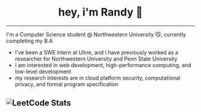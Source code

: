 # <div align = center> hey, i'm Randy :wave: </div>  
---
I'm a Computer Science student @ Northwestern University 😼, currently completing my B.A 
<ul> 
  <li>I've been a SWE intern at Uline, and I have previously worked as a researcher for Northwestern University and Penn State University</li>
  <li>I am interested in web development, high-performance computing, and low-level development</li>
  <li>my research interests are in cloud platform security, computational privacy, and formal program specification </li>
</ul>

![LeetCode Stats](https://leetcard.jacoblin.cool/randyrocher?theme=dark&font=Advent%20Pro)
---


